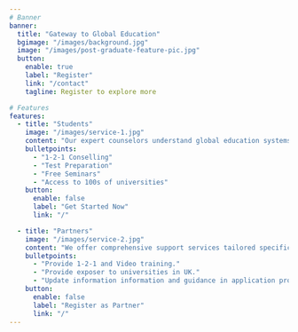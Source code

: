 ```yaml
---
# Banner
banner:
  title: "Gateway to Global Education"
  bgimage: "/images/background.jpg"
  image: "/images/post-graduate-feature-pic.jpg"
  button:
    enable: true
    label: "Register"
    link: "/contact"
    tagline: Register to explore more

# Features
features:
  - title: "Students"
    image: "/images/service-1.jpg"
    content: "Our expert counselors understand global education systems and admissions requirements specialising in UK, leveraging partnerships with over 200 top institutions across 9 countries to provide students with diverse educational opportunities."
    bulletpoints:
      - "1-2-1 Conselling"
      - "Test Preparation"
      - "Free Seminars"
      - "Access to 100s of universities"
    button:
      enable: false
      label: "Get Started Now"
      link: "/"

  - title: "Partners"
    image: "/images/service-2.jpg"
    content: "We offer comprehensive support services tailored specifically for consulting students. Our team is dedicated to providing expert guidance, personalized resources, and practical solutions to help students excel in their academic and professional pursuits. From one-on-one mentoring to workshops and career advice, we ensure that consulting students have all the tools they need to succeed."
    bulletpoints:
      - "Provide 1-2-1 and Video training."
      - "Provide exposer to universities in UK."
      - "Update information information and guidance in application process."
    button:
      enable: false 
      label: "Register as Partner"
      link: "/"
---
```

